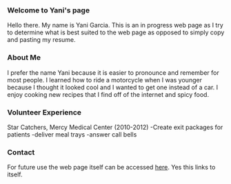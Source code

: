 ### Welcome to Yani's page

Hello there. My name is Yani Garcia. This is an in progress web page as I try to determine what is best suited to the web page as opposed to simply copy and pasting my resume.


### About Me

I prefer the name Yani because it is easier to pronounce and remember for most people. I learned how to ride a motorcycle when I was younger because I thought it looked cool and I wanted to get one instead of a car. I enjoy cooking new recipes that I find off of the internet and spicy food.


### Volunteer Experience

Star Catchers, Mercy Medical Center (2010-2012)
-Create exit packages for patients
-deliver meal trays
-answer call bells




### Contact

For future use the web page itself can be accessed [here](https://github.com/TechSQYani/yani.github.io/settings/pages). Yes this links to itself.

